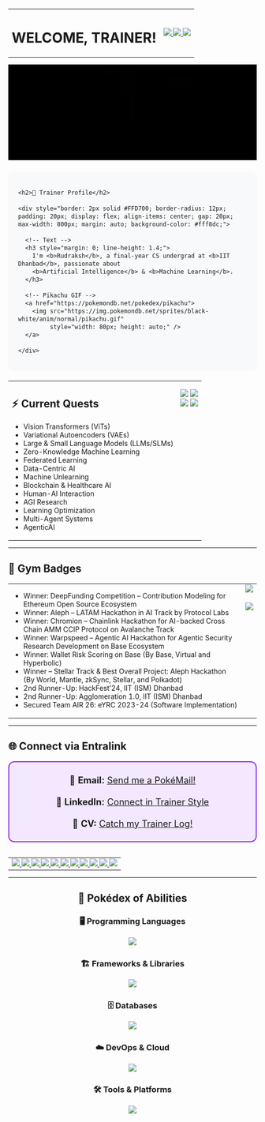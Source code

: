 <div align="center">
<table>
<tr>
  <!-- Left column: Welcome text -->
  <td valign="middle">
    <h1 style="font-size: 2em;">WELCOME, TRAINER!</h1>
  </td>

  <!-- Right column: GIFs -->
  <td valign="middle" align="center">
    <a href="https://pokemondb.net/pokedex/tepig">
      <img src="https://img.pokemondb.net/sprites/black-white-2/anim/normal/tepig.gif" width="90" />
    </a>
    <a href="https://pokemondb.net/pokedex/oshawott">
      <img src="https://img.pokemondb.net/sprites/black-white-2/anim/normal/oshawott.gif" width="90" />
    </a>
    <a href="https://pokemondb.net/pokedex/snivy">
      <img src="https://img.pokemondb.net/sprites/black-white-2/anim/normal/snivy.gif" width="90" />
    </a>
  </td>
</tr>
</table>
</div>

<p align="center">
  <img src="github-gif.webp" width="900" height="auto" alt="Press Start To Play" />
</p>

<!-- Centered Content with GIFs -->
<div style="display: flex; justify-content: center; margin: 20px 0;">

  <div style="flex: 1; max-width: 900px; background: #f8f9fa; border-radius: 12px; padding: 20px; text-align: left;">

    <h2>📝 Trainer Profile</h2>

    <div style="border: 2px solid #FFD700; border-radius: 12px; padding: 20px; display: flex; align-items: center; gap: 20px; max-width: 800px; margin: auto; background-color: #fff8dc;">
      
      <!-- Text -->
      <h3 style="margin: 0; line-height: 1.4;">
        I'm <b>Rudraksh</b>, a final-year CS undergrad at <b>IIT Dhanbad</b>, passionate about
        <b>Artificial Intelligence</b> & <b>Machine Learning</b>.
      </h3>

      <!-- Pikachu GIF -->
      <a href="https://pokemondb.net/pokedex/pikachu">
        <img src="https://img.pokemondb.net/sprites/black-white/anim/normal/pikachu.gif" 
             style="width: 80px; height: auto;" />
      </a>

    </div>

  </div>
</div>

<table>
<tr>
  <!-- Left column: Working On list -->
  <td valign="top">
    <h2>⚡ Current Quests</h2>
    <ul>
      <li>Vision Transformers (ViTs)</li>
      <li>Variational Autoencoders (VAEs)</li>
      <li>Large & Small Language Models (LLMs/SLMs)</li>
      <li>Zero-Knowledge Machine Learning</li>
      <li>Federated Learning</li>
      <li>Data-Centric AI</li>
      <li>Machine Unlearning</li>
      <li>Blockchain & Healthcare AI</li>
      <li>Human-AI Interaction</li>
      <li>AGI Research</li>
      <li>Learning Optimization</li>
      <li>Multi-Agent Systems</li>
      <li>AgenticAI</li>
    </ul>
  </td>

  <!-- Right column: 2x2 grid images responsive -->
<td valign="top" align="center">
  <p>
    <img src="https://archives.bulbagarden.net/media/upload/a/a0/Spr_B2W2_Hilbert.png" 
         style="width: 12vw; max-width: 180px;" />
    <img src="https://archives.bulbagarden.net/media/upload/7/78/Spr_B2W2_Hilda.png" 
         style="width: 12vw; max-width: 180px;" />
    <br>
    <img src="https://archives.bulbagarden.net/media/upload/b/b5/Spr_B2W2_Rosa.png" 
         style="width: 12vw; max-width: 180px;" />
    <img src="https://archives.bulbagarden.net/media/upload/c/cd/Spr_B2W2_Nate.png" 
         style="width: 12vw; max-width: 180px;" />
  </p>
</td>

</tr>
</table>

</div>

<hr>

<h2>🏅 Gym Badges</h2>

<table>
<tr>
  <!-- Left column: Achievements list -->
  <td valign="top">
    <ul>
      <li>Winner: DeepFunding Competition – Contribution Modeling for Ethereum Open Source Ecosystem</li>
      <li>Winner: Aleph – LATAM Hackathon in AI Track by Protocol Labs</li>
      <li>Winner: Chromion – Chainlink Hackathon for AI-backed Cross Chain AMM CCIP Protocol on Avalanche Track</li>
      <li>Winner: Warpspeed – Agentic AI Hackathon for Agentic Security Research Development on Base Ecosystem</li>
      <li>Winner: Wallet Risk Scoring on Base (By Base, Virtual and Hyperbolic)</li>
      <li>Winner – Stellar Track & Best Overall Project: Aleph Hackathon (By World, Mantle, zkSync, Stellar, and Polkadot)</li>
      <li>2nd Runner-Up: HackFest’24, IIT (ISM) Dhanbad</li>
      <li>2nd Runner-Up: Agglomeration 1.0, IIT (ISM) Dhanbad</li>
      <li>Secured Team AIR 26: eYRC 2023-24 (Software Implementation)</li>
    </ul>
  </td>

  <!-- Right column: GIFs stacked vertically -->
  <td valign="top" align="center">
    <a href="https://pokemondb.net/pokedex/milotic">
      <img src="https://img.pokemondb.net/sprites/black-white/anim/normal/milotic-f.gif" 
           style="width: 10vw; max-width: 96px;" />
    </a>
    <br><br>
    <a href="https://pokemondb.net/pokedex/haxorus">
      <img src="https://img.pokemondb.net/sprites/black-white/anim/normal/haxorus.gif" 
           style="width: 10vw; max-width: 96px;" />
    </a>
</td>
</tr>
</table>

<hr>

<h2>🌐 Connect via Entralink</h2>
<!-- Contact Info Box -->
<div style="border: 2px solid #8A2BE2; border-radius: 12px; padding: 25px; text-align: center; max-width: 800px; margin: auto; background-color: #f3e8ff; font-size: 1.3em;">
  📧 <b>Email:</b> <a href="mailto:rsjoshi0505@gmail.com">Send me a PokéMail!</a> <br><br>
  💼 <b>LinkedIn:</b> <a href="https://www.linkedin.com/in/rudraksh-sachin-joshi-75554b202/">Connect in Trainer Style</a> <br><br>
  📄 <b>CV:</b> <a href="https://drive.google.com/file/d/1Fln0qHTpcBtLuMO51ebSi2GF9KS6Z6C8/view?usp=sharing">Catch my Trainer Log!</a>
</div>

<br>

<!-- Pokémon GIF Grid -->
<table align="center">
  <tr>
    <td align="center">
      <a href="https://pokemondb.net/pokedex/bulbasaur">
        <img src="https://img.pokemondb.net/sprites/black-white/anim/normal/bulbasaur.gif" width="60" />
      </a>
      <a href="https://pokemondb.net/pokedex/charmander">
        <img src="https://img.pokemondb.net/sprites/black-white/anim/normal/charmander.gif" width="60" />
      </a>
      <a href="https://pokemondb.net/pokedex/squirtle">
        <img src="https://img.pokemondb.net/sprites/black-white/anim/normal/squirtle.gif" width="60" />
      </a>
      <a href="https://pokemondb.net/pokedex/chikorita">
        <img src="https://img.pokemondb.net/sprites/black-white/anim/normal/chikorita.gif" width="60" />
      </a>
      <a href="https://pokemondb.net/pokedex/cyndaquil">
        <img src="https://img.pokemondb.net/sprites/black-white/anim/normal/cyndaquil.gif" width="60" />
      </a>
      <a href="https://pokemondb.net/pokedex/totodile">
        <img src="https://img.pokemondb.net/sprites/black-white/anim/normal/totodile.gif" width="60" />
      </a>
      <a href="https://pokemondb.net/pokedex/treecko">
        <img src="https://img.pokemondb.net/sprites/black-white/anim/normal/treecko.gif" width="60" />
      </a>
      <a href="https://pokemondb.net/pokedex/mudkip">
        <img src="https://img.pokemondb.net/sprites/black-white/anim/normal/mudkip.gif" width="60" />
      </a>
      <a href="https://pokemondb.net/pokedex/turtwig">
        <img src="https://img.pokemondb.net/sprites/black-white/anim/normal/turtwig.gif" width="60" />
      </a>
      <a href="https://pokemondb.net/pokedex/chimchar">
        <img src="https://img.pokemondb.net/sprites/black-white/anim/normal/chimchar.gif" width="60" />
      </a>
      <a href="https://pokemondb.net/pokedex/piplup">
        <img src="https://img.pokemondb.net/sprites/black-white/anim/normal/piplup.gif" width="60" />
      </a>
    </td>
  </tr>
</table>


---

<!-- Tech Stack (center aligned) -->
<div align="center">

  <h2>💫 Pokédex of Abilities</h2>

  <h3>🖥️ Programming Languages</h3>
  <p>
    <img src="https://skillicons.dev/icons?i=py,c,cpp,js,ts,lua,rust,matlab,bash,powershell" />
  </p>

  <h3>🏗️ Frameworks & Libraries</h3>
  <p>
    <img src="https://skillicons.dev/icons?i=pytorch,tensorflow,sklearn,opencv,fastapi,django,flask,react,nextjs,redux,tailwind,threejs,bootstrap,d3" />
  </p>

  <h3>🗄️ Databases</h3>
  <p>
    <img src="https://skillicons.dev/icons?i=mysql,sqlite,mongodb,firebase" />
  </p>

  <h3>☁️ DevOps & Cloud</h3>
  <p>
    <img src="https://skillicons.dev/icons?i=docker,kubernetes,aws,cloudflare,nginx,vercel" />
  </p>

  <h3>🛠️ Tools & Platforms</h3>
  <p>
    <img src="https://skillicons.dev/icons?i=git,github,githubactions,gitlab,bitbucket,cmake,raspberrypi,anaconda,vscode,visualstudio,pycharm,postman,wasm,graphql,arduino" />
  </p>

</div>